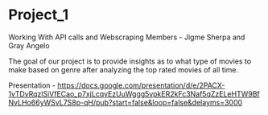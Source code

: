 # Project_1
Working With API calls and Webscraping 
Members - Jigme Sherpa and Gray Angelo 
 
The goal of our project is to provide insights as to what type of movies to make based on genre after analyzing the top rated movies of all time. 

Presentation - https://docs.google.com/presentation/d/e/2PACX-1vTDvRqzlSiVfECao_p7xjLcqyEzUuWggg5vpkER2kFc3Naf5qZzELeHTW9BfNvLHo66yWSvL7S8p-qH/pub?start=false&loop=false&delayms=3000
